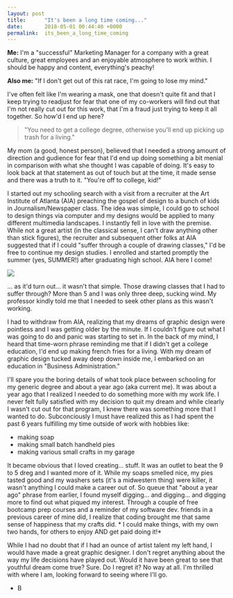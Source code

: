 ```yaml
---
layout: post
title:      "It's been a long time coming..."
date:       2018-05-01 00:44:40 +0000
permalink:  its_been_a_long_time_coming
---
```



**Me:** I'm a "successful" Marketing Manager for a company with a great culture, great employees and an enjoyable atmosphere to work within.  I should be happy and content, everything's peachy!

**Also me:** "If I don't get out of this rat race, I'm going to lose my mind."  

I've often felt like I'm wearing a mask, one that doesn't quite fit and that I keep trying to readjust for fear that one of my co-workers will find out that I'm not really cut out for this work, that I'm a fraud just trying to keep it all together.  So how'd I end up here?  

> "You need to get a college degree, otherwise you'll end up picking up trash for a living."

My mom (a good, honest person), believed that I needed a strong amount of direction and gudience for fear that I'd end up doing something a bit menial in comparison with what she thought I was capable of doing.  It's easy to look back at that statement as out of touch but at the time, it made sense and there was a truth to it.  "You're off to college, kid!"

I started out my schooling search with a visit from a recruiter at the Art Institute of Atlanta (AIA) preaching the gospel of design to a bunch of kids in Journalism/Newspaper class.  The idea was simple, I could go to school to design things via computer and my designs would be applied to many different multimedia landscapes.  I instantly fell in love with the premise.  While not a great artist (in the classical sense, I can't draw anything other than stick figures), the recruiter and subsequent other folks at AIA suggested that if I could "suffer through a couple of drawing classes," I'd be free to continue my design studies.  I enrolled and started promptly the summer (yes, SUMMER!) after graduating high school.  AIA here I come!

![](https://imgur.com/a/uhMiTA8)

... as it'd turn out... it wasn't that simple.  Those drawing classes that I had to suffer through?  More than 5 and I was only three deep, sucking wind.   My professor kindly told me that I needed to seek other plans as this wasn't working.

I had to withdraw from AIA, realizing that my dreams of graphic design were pointless and I was getting older by the minute.  If I couldn't figure out what I was going to do and panic was starting to set in.  In the back of my mind, I heard that time-worn phrase reminding me that if I didn't get a college education, I'd end up making french fries for a living.  With my dream of graphic design tucked away deep down inside me, I embarked on an education in "Business Administration."  

I'll spare you the boring details of what took place between schooling for my generic degree and about a year ago (aka current me).  It was about a year ago that I realized I needed to do something more with my work life.  I never felt fully satisfied with my decision to quit my dream and while clearly I wasn't cut out for that program, I knew there was something more that I wanted to do.  Subconciously I must have realized this as I had spent the past 6 years fulfilling my time outside of work with hobbies like:
* making soap
* making small batch handheld pies
* making various small crafts in my garage

It became obvious that I loved creating... stuff.  It was an outlet to beat the 9 to 5 dreg and I wanted more of it.  While my soaps smelled nice, my pies tasted good and my washers sets (it's a midwestern thing) were killer, it wasn't anything I could make a career out of.  So queue that "about a year ago" phrase from earlier, I found myself digging... and digging... and digging more to find out what piqued my interest.  Through a couple of free bootcamp prep courses and a reminder of my software dev. friends in a previous career of mine did, I realize that coding brought me that same sense of happiness that my crafts did. * I could make things, with my own two hands, for others to enjoy AND get paid doing it!*  

While I had no doubt that if I had an ounce of artist talent my left hand, I would have made a great graphic designer.  I don't regret anything about the way my life decisions have played out.  Would it have been great to see that youthful dream come true?  Sure.  Do I regret it?  No way at all.  I'm thrilled with where I am, looking forward to seeing where I'll go.

- B


